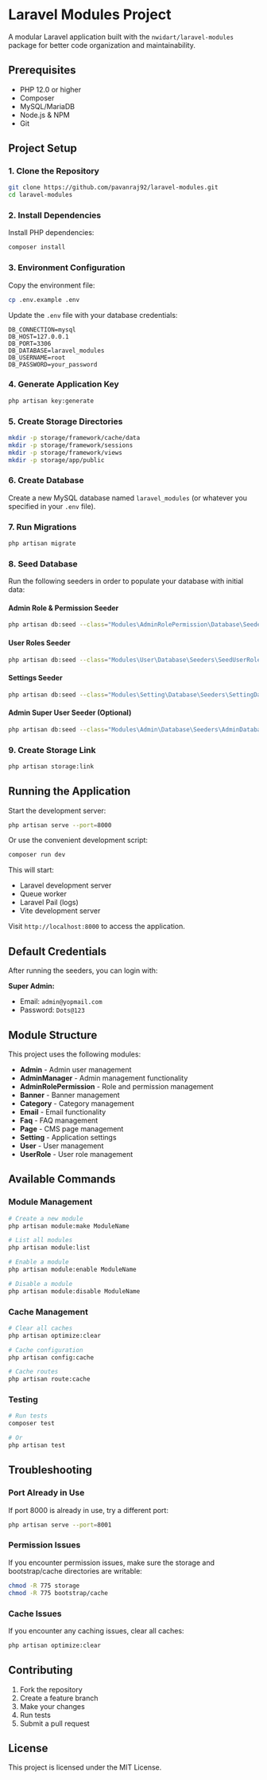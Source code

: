 # Laravel Modules Project

A modular Laravel application built with the `nwidart/laravel-modules` package for better code organization and maintainability.

## Prerequisites

- PHP 12.0 or higher
- Composer
- MySQL/MariaDB
- Node.js & NPM
- Git

## Project Setup

### 1. Clone the Repository

```bash
git clone https://github.com/pavanraj92/laravel-modules.git
cd laravel-modules
```

### 2. Install Dependencies

Install PHP dependencies:
```bash
composer install
```

### 3. Environment Configuration

Copy the environment file:
```bash
cp .env.example .env
```

Update the `.env` file with your database credentials:
```env
DB_CONNECTION=mysql
DB_HOST=127.0.0.1
DB_PORT=3306
DB_DATABASE=laravel_modules
DB_USERNAME=root
DB_PASSWORD=your_password
```

### 4. Generate Application Key

```bash
php artisan key:generate
```

### 5. Create Storage Directories

```bash
mkdir -p storage/framework/cache/data
mkdir -p storage/framework/sessions
mkdir -p storage/framework/views
mkdir -p storage/app/public
```

### 6. Create Database

Create a new MySQL database named `laravel_modules` (or whatever you specified in your `.env` file).

### 7. Run Migrations

```bash
php artisan migrate
```

### 8. Seed Database

Run the following seeders in order to populate your database with initial data:

#### Admin Role & Permission Seeder
```bash
php artisan db:seed --class="Modules\AdminRolePermission\Database\Seeders\AdminRolePermissionDatabaseSeeder"
```

#### User Roles Seeder
```bash
php artisan db:seed --class="Modules\User\Database\Seeders\SeedUserRolesSeeder"
```

#### Settings Seeder
```bash
php artisan db:seed --class="Modules\Setting\Database\Seeders\SettingDatabaseSeeder"
```

#### Admin Super User Seeder (Optional)
```bash
php artisan db:seed --class="Modules\Admin\Database\Seeders\AdminDatabaseSeeder"
```

### 9. Create Storage Link

```bash
php artisan storage:link
```

## Running the Application

Start the development server:
```bash
php artisan serve --port=8000
```

Or use the convenient development script:
```bash
composer run dev
```

This will start:
- Laravel development server
- Queue worker
- Laravel Pail (logs)
- Vite development server

Visit `http://localhost:8000` to access the application.

## Default Credentials

After running the seeders, you can login with:

**Super Admin:**
- Email: `admin@yopmail.com`
- Password: `Dots@123`

## Module Structure

This project uses the following modules:

- **Admin** - Admin user management
- **AdminManager** - Admin management functionality
- **AdminRolePermission** - Role and permission management
- **Banner** - Banner management
- **Category** - Category management
- **Email** - Email functionality
- **Faq** - FAQ management
- **Page** - CMS page management
- **Setting** - Application settings
- **User** - User management
- **UserRole** - User role management

## Available Commands

### Module Management
```bash
# Create a new module
php artisan module:make ModuleName

# List all modules
php artisan module:list

# Enable a module
php artisan module:enable ModuleName

# Disable a module
php artisan module:disable ModuleName
```

### Cache Management
```bash
# Clear all caches
php artisan optimize:clear

# Cache configuration
php artisan config:cache

# Cache routes
php artisan route:cache
```

### Testing
```bash
# Run tests
composer test

# Or
php artisan test
```

## Troubleshooting

### Port Already in Use
If port 8000 is already in use, try a different port:
```bash
php artisan serve --port=8001
```

### Permission Issues
If you encounter permission issues, make sure the storage and bootstrap/cache directories are writable:
```bash
chmod -R 775 storage
chmod -R 775 bootstrap/cache
```

### Cache Issues
If you encounter any caching issues, clear all caches:
```bash
php artisan optimize:clear
```

## Contributing

1. Fork the repository
2. Create a feature branch
3. Make your changes
4. Run tests
5. Submit a pull request

## License

This project is licensed under the MIT License.